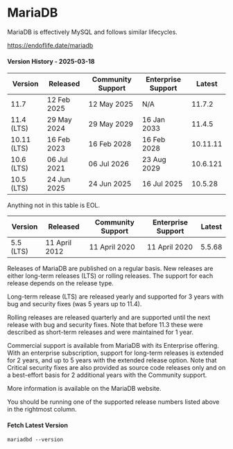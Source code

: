 # MariaDB

MariaDB is effectively MySQL and follows similar lifecycles.

https://endoflife.date/mariadb

#### Version History - 2025-03-18

| Version | Released | Community Support | Enterprise Support | Latest |
| --- | --- | --- | --- | --- |
| 11.7 | 12 Feb 2025 | 12 May 2025 | N/A | 11.7.2 |
| 11.4 (LTS) | 29 May 2024 | 29 May 2029 | 16 Jan 2033 | 11.4.5 |
| 10.11 (LTS) | 16 Feb 2023 | 16 Feb 2028 | 16 Feb 2028 | 10.11.11 |
| 10.6 (LTS) | 06 Jul 2021 | 06 Jul 2026 | 23 Aug 2029 | 10.6.121 |
| 10.5 (LTS) | 24 Jun 2025 | 24 Jun 2025 | 16 Jul 2025 | 10.5.28 |

Anything not in this table is EOL.

| Version | Released | Community Support | Enterprise Support | Latest |
| --- | --- | --- | --- | --- |
| 5.5 (LTS) | 11 April 2012 | 11 April 2020 | 11 April 2020 | 5.5.68 |

Releases of MariaDB are published on a regular basis. New releases are either long-term releases (LTS) or rolling releases. The support for each release depends on the release type.

Long-term release (LTS) are released yearly and supported for 3 years with bug and security fixes (was 5 years up to 11.4).

Rolling releases are released quarterly and are supported until the next release with bug and security fixes. Note that before 11.3 these were described as short-term releases and were maintained for 1 year.

Commercial support is available from MariaDB with its Enterprise offering. With an enterprise subscription, support for long-term releases is extended for 2 years, and up to 5 years with the extended release option. Note that Critical security fixes are also provided as source code releases only and on a best-effort basis for 2 additional years with the Community support.

More information is available on the MariaDB website.

You should be running one of the supported release numbers listed above in the rightmost column.

#### Fetch Latest Version

```shell
mariadbd --version
```
